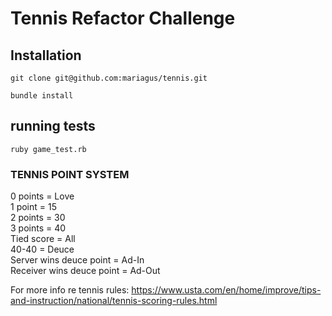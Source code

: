 # Tennis Refactor Challenge

## Installation

```
git clone git@github.com:mariagus/tennis.git
```
```
bundle install
```

## running tests

```
ruby game_test.rb
```

### TENNIS POINT SYSTEM
0 points = Love<br>
1 point = 15<br>
2 points = 30<br>
3 points = 40<br>
Tied score = All<br>
40-40 = Deuce<br>
Server wins deuce point = Ad-In<br>
Receiver wins deuce point = Ad-Out<br>

For more info re tennis rules: https://www.usta.com/en/home/improve/tips-and-instruction/national/tennis-scoring-rules.html
